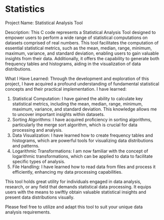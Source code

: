 # Statistics
Project Name: Statistical Analysis Tool

Description:
This C code represents a Statistical Analysis Tool designed to empower users to perform a wide range of statistical computations on datasets comprised of real numbers. This tool facilitates the computation of essential statistical metrics, such as the mean, median, range, minimum, maximum, variance, and standard deviation, enabling users to gain valuable insights from their data. Additionally, it offers the capability to generate both frequency tables and histograms, aiding in the visualization of data distributions.

What I Have Learned:
Through the development and exploration of this project, I have acquired a profound understanding of fundamental statistical concepts and their practical implementation. I have learned:

1. Statistical Computation: I have gained the ability to calculate key statistical metrics, including the mean, median, range, minimum, maximum, variance, and standard deviation. This knowledge allows me to uncover important insights within datasets.
2. Sorting Algorithms: I have acquired proficiency in sorting algorithms, particularly the merge sort algorithm, which is crucial for data processing and analysis.
3. Data Visualization: I have learned how to create frequency tables and histograms, which are powerful tools for visualizing data distributions and patterns.
4. Logarithmic Transformations: I am now familiar with the concept of logarithmic transformations, which can be applied to data to facilitate specific types of analysis.
5. File Handling: I have learned how to read data from files and process it efficiently, enhancing my data processing capabilities.

This tool holds great utility for individuals engaged in data analysis, research, or any field that demands statistical data processing. It equips users with the means to swiftly obtain valuable statistical insights and present data distributions visually.

Please feel free to utilize and adapt this tool to suit your unique data analysis requirements.
